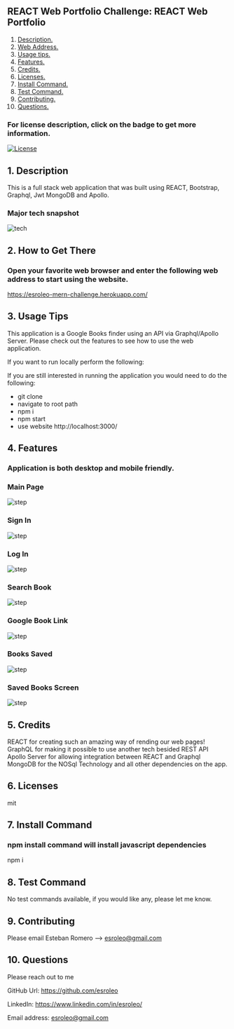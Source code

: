 ## REACT Web Portfolio Challenge: REACT Web Portfolio

1. [ Description. ](#desc)
2. [ Web Address. ](#web-address)
3. [ Usage tips. ](#usage)
4. [ Features. ](#features)
5. [ Credits. ](#credits)
6. [ Licenses. ](#licenses)
7. [ Install Command. ](#commandInstall)
8. [ Test Command. ](#commandTest)
9. [ Contributing. ](#contributing)
9. [ Questions. ](#questions)

### For license description, click on the badge to get more information.
[![License](https://img.shields.io/badge/License-MIT%20-blue.svg)](https://opensource.org/licenses/mit)

<a name="desc"></a>
## 1. Description

This is a full stack web application that was built using REACT, Bootstrap, Graphql, Jwt MongoDB and Apollo.

### Major tech snapshot

![tech](assets/images/tech-used.JPG?raw=true "code-used.JPG")

<a name="web-address"></a>
## 2. How to Get There

### Open your favorite web browser and enter the following web address to start using the website.

https://esroleo-mern-challenge.herokuapp.com/


<a name="usage"></a>
## 3. Usage Tips

This application is a Google Books finder using an API via Graphql/Apollo Server. Please check out the features to see how to use the web application.

If you want to run locally perform the following:

If you are still interested in running the application you would need to do the following:
* git clone
* navigate to root path
* npm i
* npm start
* use website http://localhost:3000/

<a name="features"></a>
## 4. Features

### Application is both desktop and mobile friendly.

### Main Page

![step](assets/images/landing-page.JPG?raw=true "landing-page.JPG")


### Sign In

![step](assets/images/sign-in-page.JPG?raw=true "sign-in-page.JPG")

### Log In

![step](assets/images/log-in-page.JPG?raw=true "log-in-page.JPG")


### Search Book

![step](assets/images/search-book.JPG?raw=true "search-book.JPG")


### Google Book Link 

![step](assets/images/google-book-link.JPG?raw=true "google-book-link.JPG")


### Books Saved

![step](assets/images/books-saved.JPG?raw=true "books-saved.JPG")

### Saved Books Screen

![step](assets/images/saved-books-screen.JPG?raw=true "saved-books-screen.JPG")


<a name="credits"></a>
## 5. Credits

REACT for creating such an amazing way of rending our web pages!
GraphQL for making it possible to use another tech besided REST API
Apollo Server for allowing integration between REACT and Graphql
MongoDB for the NOSql Technology and all other dependencies on the app.

<a name="licenses"></a>
## 6. Licenses

mit

<a name="commandInstall"></a>
## 7. Install Command

### npm install command will install javascript dependencies

npm i

<a name="commandTest"></a>
## 8. Test Command

No test commands available, if you would like any, please let me know.

<a name="contributing"></a>
## 9. Contributing

Please email Esteban Romero --> esroleo@gmail.com

<a name="questions"></a>
## 10. Questions

Please reach out to me

GitHub Url: https://github.com/esroleo

LinkedIn: https://www.linkedin.com/in/esroleo/

Email address: esroleo@gmail.com

